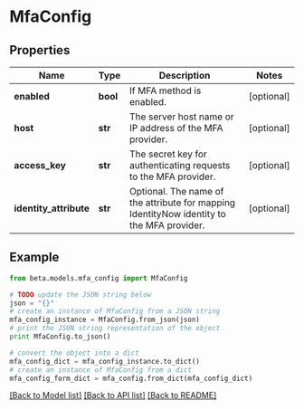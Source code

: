 # MfaConfig


## Properties
Name | Type | Description | Notes
------------ | ------------- | ------------- | -------------
**enabled** | **bool** | If MFA method is enabled. | [optional] 
**host** | **str** | The server host name or IP address of the MFA provider. | [optional] 
**access_key** | **str** | The secret key for authenticating requests to the MFA provider. | [optional] 
**identity_attribute** | **str** | Optional. The name of the attribute for mapping IdentityNow identity to the MFA provider. | [optional] 

## Example

```python
from beta.models.mfa_config import MfaConfig

# TODO update the JSON string below
json = "{}"
# create an instance of MfaConfig from a JSON string
mfa_config_instance = MfaConfig.from_json(json)
# print the JSON string representation of the object
print MfaConfig.to_json()

# convert the object into a dict
mfa_config_dict = mfa_config_instance.to_dict()
# create an instance of MfaConfig from a dict
mfa_config_form_dict = mfa_config.from_dict(mfa_config_dict)
```
[[Back to Model list]](../README.md#documentation-for-models) [[Back to API list]](../README.md#documentation-for-api-endpoints) [[Back to README]](../README.md)


